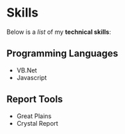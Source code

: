 # Skills

Below is a _list_ of my **technical skills**:
## Programming Languages
- VB.Net
- Javascript

## Report Tools
- Great Plains
- Crystal Report
